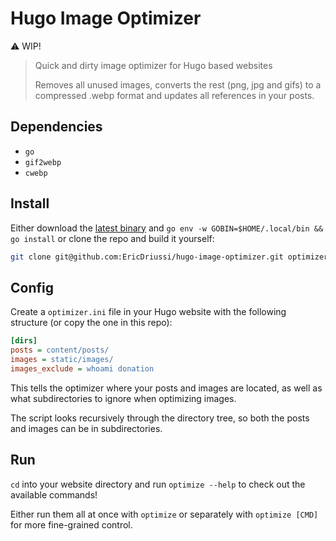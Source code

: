 # Hugo Image Optimizer

⚠️ WIP!

> Quick and dirty image optimizer for Hugo based websites
>
> Removes all unused images, converts the rest (png, jpg and gifs) to a compressed .webp format and updates all references in your posts.

## Dependencies

- `go`
- `gif2webp`
- `cwebp`

## Install

Either download the [latest binary](https://github.com/EricDriussi/hugo-image-optimizer/releases) and `go env -w GOBIN=$HOME/.local/bin && go install` or clone the repo and build it yourself:

```sh
git clone git@github.com:EricDriussi/hugo-image-optimizer.git optimizer && cd optimizer && go build && go env -w GOBIN=$HOME/.local/bin && go install
```

## Config

Create a `optimizer.ini` file in your Hugo website with the following structure (or copy the one in this repo):

```ini
[dirs]
posts = content/posts/
images = static/images/
images_exclude = whoami donation
```

<!--TODO. add compression config-->

This tells the optimizer where your posts and images are located, as well as what subdirectories to ignore when optimizing images.

The script looks recursively through the directory tree, so both the posts and images can be in subdirectories.

## Run

`cd` into your website directory and run `optimize --help` to check out the available commands!

Either run them all at once with `optimize` or separately with `optimize [CMD]` for more fine-grained control.

